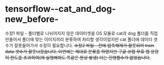 # tensorflow--cat_and_dog-new_before-
수정1 파일 - 폴더별로 나뉘어지지 않은 데이터셋을 OS 모듈로 cat과 dog 폴더를 직접 만들어서 폴더에 맞는 이미지끼리 분류하여 처리할 생각이었지만 cat 폴더에 데이터 갯수가 잘못들어가서 수정이 필요합니다.
<s> 수정2 파일 - 전에 압축해제가 잘못되어 train data 갯수가 잘못나왔습니다. 이번에는 제대로 분류를 하였지만 구글 코랩 무료 램 용량이 한도를 초과하여(재 실행해봐도 똑같은 현상 발생) 더는 진행할수가 없었습니다. </s>
